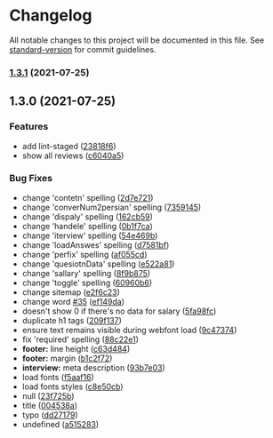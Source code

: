 # Changelog

All notable changes to this project will be documented in this file. See [standard-version](https://github.com/conventional-changelog/standard-version) for commit guidelines.

### [1.3.1](https://github.com/jobguywork/website/compare/v1.3.0...v1.3.1) (2021-07-25)

## 1.3.0 (2021-07-25)


### Features

* add lint-staged ([23818f6](https://github.com/jobguywork/website/commit/23818f66985e58e7fd3615f2616203421751f2a0))
* show all reviews ([c6040a5](https://github.com/jobguywork/website/commit/c6040a5bf26c1490cfb17f4947052eea1b7434e9))


### Bug Fixes

* change 'contetn' spelling ([2d7e721](https://github.com/jobguywork/website/commit/2d7e721c204c044319fcd7a28bff48d56837892d))
* change 'converNum2persian' spelling ([7359145](https://github.com/jobguywork/website/commit/73591456107b110a1d3eb8f328eaa5357cb2c11b))
* change 'dispaly' spelling ([162cb59](https://github.com/jobguywork/website/commit/162cb59ab85498d894e2d3479ba520666e7fe7ff))
* change 'handele' spelling ([0b1f7ca](https://github.com/jobguywork/website/commit/0b1f7ca014ded4703ece2e91c176bd88965c5a7f))
* change 'iterview' spelling ([54e469b](https://github.com/jobguywork/website/commit/54e469b45d2acf2eea78d27a43830b429e9a59c1))
* change 'loadAnswes' spelling ([d7581bf](https://github.com/jobguywork/website/commit/d7581bfe21019f791a145ce6798df521c027b7f9))
* change 'perfix' spelling ([af055cd](https://github.com/jobguywork/website/commit/af055cd492bfbf205daf1f2fc7faceae2770d786))
* change 'quesiotnData' spelling ([e522a81](https://github.com/jobguywork/website/commit/e522a818cb82f4d6540c73cd627e144142125cd9))
* change 'sallary' spelling ([8f9b875](https://github.com/jobguywork/website/commit/8f9b875c53ed0575ae93acf2dfdbc83af5481a76))
* change 'toggle' spelling ([60960b6](https://github.com/jobguywork/website/commit/60960b6b486a718e49c14f2c553b0e8a99c14172))
* change sitemap ([e2f6c23](https://github.com/jobguywork/website/commit/e2f6c23e46abbe3b55639aa8e33f45cffbaa90bf))
* change word [#35](https://github.com/jobguywork/website/issues/35) ([ef149da](https://github.com/jobguywork/website/commit/ef149daba19a5069abffbfba6a4c97bb752581a9))
* doesn't show 0 if there's no data for salary ([5fa98fc](https://github.com/jobguywork/website/commit/5fa98fc272a804550f547e31aceb376dea878e4a))
* duplicate h1 tags ([209f137](https://github.com/jobguywork/website/commit/209f1376eabe5f540fcc8194b54f8964c8c096e6))
* ensure text remains visible during webfont load ([9c47374](https://github.com/jobguywork/website/commit/9c473746b1b2e873599a68feb31efbf8e428552e))
* fix 'required' spelling ([88c22e1](https://github.com/jobguywork/website/commit/88c22e10eeb10c2b2c81932c6efd5be883067af0))
* **footer:** line height ([c63d484](https://github.com/jobguywork/website/commit/c63d484744fc2e3e7ca208aa8c5f6d05d3fecf97))
* **footer:** margin ([b1c2f72](https://github.com/jobguywork/website/commit/b1c2f72c6350cf31ad2f6bf9d8ef08864f1cc9f3))
* **interview:** meta description ([93b7e03](https://github.com/jobguywork/website/commit/93b7e035ce07dfe3dfab0f924072684849c9ab85))
* load fonts ([f5aaf16](https://github.com/jobguywork/website/commit/f5aaf160c2aa3c2a14623c253208aed5cef53023))
* load fonts styles ([c8e50cb](https://github.com/jobguywork/website/commit/c8e50cb6a539199a8ab513cf70206bb46997990d))
* null ([23f725b](https://github.com/jobguywork/website/commit/23f725b0a34c7fce08de16903ca05f6122c992f8))
* title ([004538a](https://github.com/jobguywork/website/commit/004538a40f945d31044589ebc7a49f218a32eb2c))
* typo ([dd27179](https://github.com/jobguywork/website/commit/dd27179b8b6dbbe4f0fdd3f1211afdacf9a121c8))
* undefined ([a515283](https://github.com/jobguywork/website/commit/a51528387a2717a4cd91be9b692b86056e0ba028))
